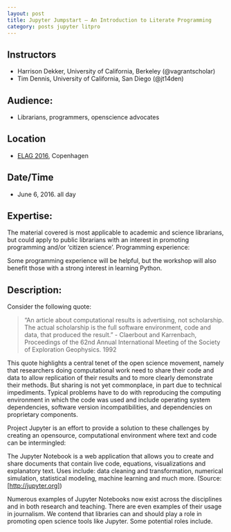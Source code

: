 ```yaml
---
layout: post
title: Jupyter Jumpstart – An Introduction to Literate Programming
category: posts jupyter litpro
---
```


## Instructors

* Harrison Dekker, University of California, Berkeley (@vagrantscholar)
* Tim Dennis, University of California, San Diego (@jt14den)

## Audience:

* Librarians, programmers, openscience advocates

## Location 

* [ELAG 2016](http://elag2016.org/), Copenhagen

## Date/Time

* June 6, 2016. all day

## Expertise:

The material covered is most applicable to academic and science librarians, but could apply to
public librarians with an interest in promoting programming and/or ‘citizen science’.
Programming experience:

Some programming experience will be helpful, but the workshop will also benefit those with a
strong interest in learning Python.

## Description:

Consider the following quote: 
> “An article about computational results is advertising, not
scholarship. The actual scholarship is the full software environment, code and data, that
produced the result.” - Claerbout and Karrenbach, Proceedings of the 62nd Annual International Meeting of the Society of Exploration Geophysics. 1992

This quote highlights a central tenet of the open science movement, namely that researchers
doing computational work need to share their code and data to allow replication of their results
and to more clearly demonstrate their methods. But sharing is not yet commonplace, in part
due to technical impediments. Typical problems have to do with reproducing the computing
environment in which the code was used and include operating system dependencies, software
version incompatibilities, and dependencies on proprietary components.

Project Jupyter is an effort to provide a solution to these challenges by creating an opensource,
computational environment where text and code can be intermingled:

The Jupyter Notebook is a web application that allows you to create and share
documents that contain live code, equations, visualizations and explanatory text. Uses
include: data cleaning and transformation, numerical simulation, statistical modeling,
machine learning and much more. (Source: [http://jupyter.org])

Numerous examples of Jupyter Notebooks now exist across the disciplines and in both research
and teaching. There are even examples of their usage in journalism. We contend that libraries
can and should play a role in promoting open science tools like Jupyter. Some potential roles
include.




